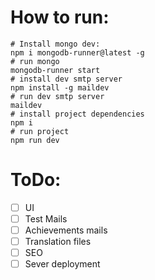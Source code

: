 # How to run:
```
# Install mongo dev:
npm i mongodb-runner@latest -g
# run mongo
mongodb-runner start
# install dev smtp server
npm install -g maildev
# run dev smtp server
maildev
# install project dependencies
npm i
# run project
npm run dev
```

# ToDo:
- [ ] UI
- [ ] Test Mails
- [ ] Achievements mails
- [ ] Translation files
- [ ] SEO
- [ ] Sever deployment
